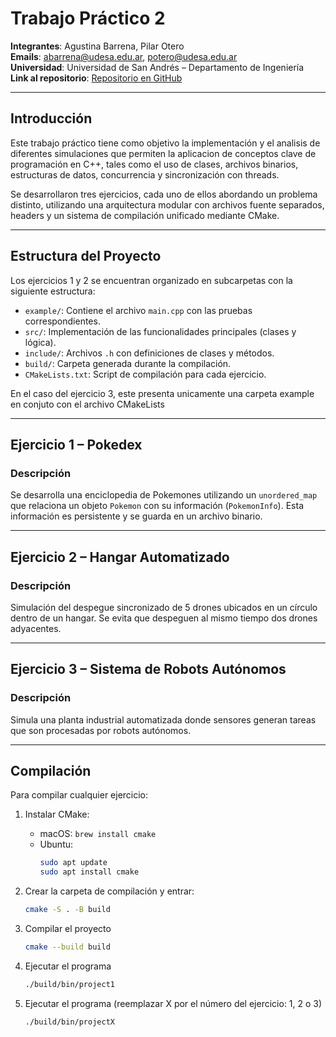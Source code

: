 # Trabajo Práctico 2

**Integrantes**: Agustina Barrena, Pilar Otero  
**Emails**: abarrena@udesa.edu.ar, potero@udesa.edu.ar  
**Universidad**: Universidad de San Andrés – Departamento de Ingeniería  
**Link al repositorio**:
[Repositorio en GitHub](https://github.com/PilarOtero/TP2-Barrena-Otero.git)

---

## Introducción

Este trabajo práctico tiene como objetivo la implementación y el analisis de diferentes simulaciones que permiten la aplicacion de conceptos clave de programación en C++, tales como el uso de clases, archivos binarios, estructuras de datos, concurrencia y sincronización con threads.

Se desarrollaron tres ejercicios, cada uno de ellos abordando un problema distinto, utilizando una arquitectura modular con archivos fuente separados, headers y un sistema de compilación unificado mediante CMake. 

---

## Estructura del Proyecto

Los ejercicios 1 y 2 se encuentran organizado en subcarpetas con la siguiente estructura:

- `example/`: Contiene el archivo `main.cpp` con las pruebas correspondientes.
- `src/`: Implementación de las funcionalidades principales (clases y lógica).
- `include/`: Archivos `.h` con definiciones de clases y métodos.
- `build/`: Carpeta generada durante la compilación.
- `CMakeLists.txt`: Script de compilación para cada ejercicio.

En el caso del ejercicio 3, este presenta unicamente una carpeta example en conjuto con el archivo CMakeLists

---

## Ejercicio 1 – Pokedex

### Descripción

Se desarrolla una enciclopedia de Pokemones utilizando un `unordered_map` que relaciona un objeto `Pokemon` con su información (`PokemonInfo`). Esta información es persistente y se guarda en un archivo binario.

---

## Ejercicio 2 – Hangar Automatizado

### Descripción

Simulación del despegue sincronizado de 5 drones ubicados en un círculo dentro de un hangar. Se evita que despeguen al mismo tiempo dos drones adyacentes.

---

## Ejercicio 3 – Sistema de Robots Autónomos

### Descripción

Simula una planta industrial automatizada donde sensores generan tareas que son procesadas por robots autónomos.

---

## Compilación

Para compilar cualquier ejercicio:

1. Instalar CMake:
   - macOS: `brew install cmake`
   - Ubuntu:  
     ```bash
     sudo apt update
     sudo apt install cmake
     ```

2. Crear la carpeta de compilación y entrar:
   ```bash
   cmake -S . -B build

3. Compilar el proyecto
    ```bash
    cmake --build build

4. Ejecutar el programa
    ```bash
    ./build/bin/project1

5. Ejecutar el programa (reemplazar X por el número del ejercicio: 1, 2 o 3)
    ```bash
    ./build/bin/projectX
